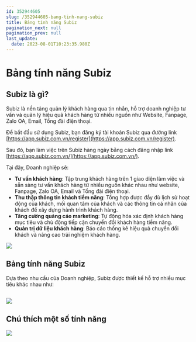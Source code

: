 ```yaml
---
id: 352944605
slug: /352944605-bang-tinh-nang-subiz
title: Bảng tính năng Subiz
pagination_next: null
pagination_prev: null
last_update:
  date: 2023-08-01T10:23:35.980Z
---
```


# Bảng tính năng Subiz

## Subiz là gì?


Subiz là nền tảng quản lý khách hàng qua tin nhắn, hỗ trợ doanh nghiệp tư vấn và quản lý hiệu quả khách hàng từ nhiều nguồn như Website, Fanpage, Zalo OA, Email, Tổng đài điện thoại.



Để bắt đầu sử dụng Subiz, bạn đăng ký tài khoản Subiz qua đường link [https://app.subiz.com.vn/register](https://app.subiz.com.vn/register).



Sau đó, bạn làm việc trên Subiz hàng ngày bằng cách đăng nhập link [https://app.subiz.com.vn/](https://app.subiz.com.vn/).



Tại đây, Doanh nghiệp sẽ:

- **Tư vấn khách hàng**: Tập trung khách hàng trên 1 giao diện làm việc và sẵn sàng tư vấn khách hàng từ nhiều nguồn khác nhau như website, Fanpage, Zalo OA, Email và Tổng đài điện thoại.
- **Thu thập thông tin khách tiềm năng**: Tổng hợp được đầy đủ lịch sử hoạt động của khách, mối quan tâm của khách và các thông tin cá nhân của khách để xây dựng hành trình khách hàng.
- **Tăng cường quảng cáo marketing**: Tự động hóa xác định khách hàng mục tiêu và chủ động tiếp cận chuyển đổi khách hàng tiềm năng.
- **Quản trị dữ liệu khách hàng**: Báo cáo thống kê hiệu quả chuyển đổi khách và nâng cao trải nghiệm khách hàng.










![](https://vcdn.subiz-cdn.com/file/firtbdcuzqbswirhshdg_acpxkgumifuoofoosble)



## Bảng tính năng Subiz




Dựa theo nhu cầu của Doanh nghiệp, Subiz được thiết kế hỗ trợ nhiều mục tiêu khác nhau như: 
## 





![](https://vcdn.subiz-cdn.com/file/firtbcymthoxtpspaejd_acpxkgumifuoofoosble)

## Chú thích một số tính năng





![](https://vcdn.subiz-cdn.com/file/firtbdcvczwgaohodrac_acpxkgumifuoofoosble)